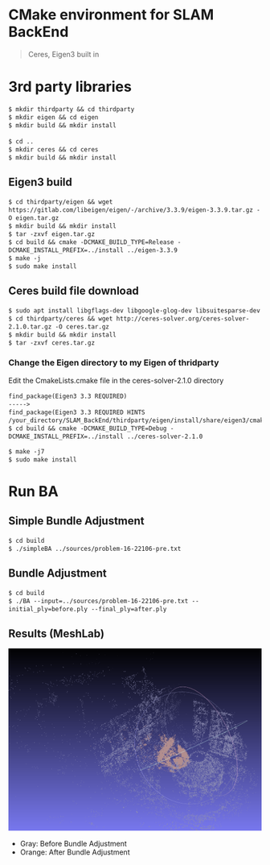# CMake environment for SLAM BackEnd
> Ceres, Eigen3 built in

# 3rd party libraries
```
$ mkdir thirdparty && cd thirdparty
$ mkdir eigen && cd eigen
$ mkdir build && mkdir install

$ cd ..
$ mkdir ceres && cd ceres
$ mkdir build && mkdir install
```
## Eigen3 build
```
$ cd thirdparty/eigen && wget https://gitlab.com/libeigen/eigen/-/archive/3.3.9/eigen-3.3.9.tar.gz -O eigen.tar.gz
$ mkdir build && mkdir install
$ tar -zxvf eigen.tar.gz
$ cd build && cmake -DCMAKE_BUILD_TYPE=Release -DCMAKE_INSTALL_PREFIX=../install ../eigen-3.3.9
$ make -j
$ sudo make install
```

## Ceres build file download
```
$ sudo apt install libgflags-dev libgoogle-glog-dev libsuitesparse-dev
$ cd thirdparty/ceres && wget http://ceres-solver.org/ceres-solver-2.1.0.tar.gz -O ceres.tar.gz
$ mkdir build && mkdir install
$ tar -zxvf ceres.tar.gz
```
### Change the Eigen directory to my Eigen of thridparty
Edit the CmakeLists.cmake file in the ceres-solver-2.1.0 directory 
```
find_package(Eigen3 3.3 REQUIRED)
----->
find_package(Eigen3 3.3 REQUIRED HINTS /your_directory/SLAM_BackEnd/thirdparty/eigen/install/share/eigen3/cmake)
$ cd build && cmake -DCMAKE_BUILD_TYPE=Debug -DCMAKE_INSTALL_PREFIX=../install ../ceres-solver-2.1.0
```
```
$ make -j7
$ sudo make install
```

# Run BA
## Simple Bundle Adjustment
```
$ cd build
$ ./simpleBA ../sources/problem-16-22106-pre.txt
```
## Bundle Adjustment
```
$ cd build
$ ./BA --input=../sources/problem-16-22106-pre.txt --initial_ply=before.ply --final_ply=after.ply
```
## Results (MeshLab)
![](results/meshlab.PNG)
- Gray: Before Bundle Adjustment
- Orange: After Bundle Adjustment

